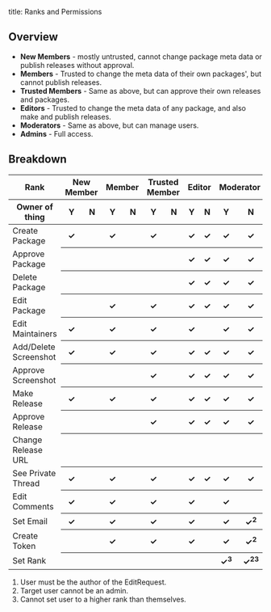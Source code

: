 title: Ranks and Permissions

## Overview

* **New Members** - mostly untrusted, cannot change package meta data or publish releases without approval.
* **Members** - Trusted to change the meta data of their own packages', but cannot publish releases.
* **Trusted Members** - Same as above, but can approve their own releases and packages.
* **Editors** - Trusted to change the meta data of any package, and also make and publish releases.
* **Moderators** - Same as above, but can manage users.
* **Admins** - Full access.

## Breakdown

<table class="table">
	<thead>
		<tr>
			<th>Rank</th>
			<th colspan=2>New Member</th>
			<th colspan=2>Member</th>
			<th colspan=2>Trusted Member</th>
			<th colspan=2>Editor</th>
			<th colspan=2>Moderator</th>
			<th colspan=2>Admin</th>
		</tr>
		<tr>
			<th>Owner of thing</th>
			<th>Y</th>
			<th>N</th>
			<th>Y</th>
			<th>N</th>
			<th>Y</th>
			<th>N</th>
			<th>Y</th>
			<th>N</th>
			<th>Y</th>
			<th>N</th>
			<th>Y</th>
			<th>N</th>
		</tr>
	</thead>
	<tbody>
		<tr>
			<td>Create Package</td>
			<th>✓</th> <!-- new -->
			<th></th>
			<th>✓</th> <!-- member -->
			<th></th>
			<th>✓</th> <!-- trusted member -->
			<th></th>
			<th>✓</th> <!-- editor -->
			<th>✓</th>
			<th>✓</th> <!-- moderator -->
			<th>✓</th>
			<th>✓</th> <!-- admin -->
			<th>✓</th>
		</tr>
		<tr>
			<td>Approve Package</td>
			<th></th> <!-- new -->
			<th></th>
			<th></th> <!-- member -->
			<th></th>
			<th></th> <!-- trusted member -->
			<th></th>
			<th>✓</th> <!-- editor -->
			<th>✓</th>
			<th>✓</th> <!-- moderator -->
			<th>✓</th>
			<th>✓</th> <!-- admin -->
			<th>✓</th>
		</tr>
		<tr>
			<td>Delete Package</td>
			<th></th> <!-- new -->
			<th></th>
			<th></th> <!-- member -->
			<th></th>
			<th></th> <!-- trusted member -->
			<th></th>
			<th>✓</th> <!-- editor -->
			<th>✓</th>
			<th>✓</th> <!-- moderator -->
			<th>✓</th>
			<th>✓</th> <!-- admin -->
			<th>✓</th>
		</tr>
		<tr>
			<td>Edit Package</td>
			<th></th> <!-- new -->
			<th></th>
			<th>✓</th> <!-- member -->
			<th></th>
			<th>✓</th> <!-- trusted member -->
			<th></th>
			<th>✓</th> <!-- editor -->
			<th>✓</th>
			<th>✓</th> <!-- moderator -->
			<th>✓</th>
			<th>✓</th> <!-- admin -->
			<th>✓</th>
		</tr>
		<tr>
			<td>Edit Maintainers</td>
			<th>✓</th> <!-- new -->
			<th></th>
			<th>✓</th> <!-- member -->
			<th></th>
			<th>✓</th> <!-- trusted member -->
			<th></th>
			<th>✓</th> <!-- editor -->
			<th></th>
			<th>✓</th> <!-- moderator -->
			<th>✓</th>
			<th>✓</th> <!-- admin -->
			<th>✓</th>
		</tr>
		<tr>
			<td>Add/Delete Screenshot</td>
			<th>✓</th> <!-- new -->
			<th></th>
			<th>✓</th> <!-- member -->
			<th></th>
			<th>✓</th> <!-- trusted member -->
			<th></th>
			<th>✓</th> <!-- editor -->
			<th>✓</th>
			<th>✓</th> <!-- moderator -->
			<th>✓</th>
			<th>✓</th> <!-- admin -->
			<th>✓</th>
		</tr>
		<tr>
			<td>Approve Screenshot</td>
			<th></th> <!-- new -->
			<th></th>
			<th></th> <!-- member -->
			<th></th>
			<th>✓</th> <!-- trusted member -->
			<th></th>
			<th>✓</th> <!-- editor -->
			<th>✓</th>
			<th>✓</th> <!-- moderator -->
			<th>✓</th>
			<th>✓</th> <!-- admin -->
			<th>✓</th>
		</tr>
		<tr>
			<td>Make Release</td>
			<th>✓</th> <!-- new -->
			<th></th>
			<th>✓</th> <!-- member -->
			<th></th>
			<th>✓</th> <!-- trusted member -->
			<th></th>
			<th>✓</th> <!-- editor -->
			<th>✓</th>
			<th>✓</th> <!-- moderator -->
			<th>✓</th>
			<th>✓</th> <!-- admin -->
			<th>✓</th>
		</tr>
		<tr>
			<td>Approve Release</td>
			<th></th> <!-- new -->
			<th></th>
			<th></th> <!-- member -->
			<th></th>
			<th>✓</th> <!-- trusted member -->
			<th></th>
			<th>✓</th> <!-- editor -->
			<th>✓</th>
			<th>✓</th> <!-- moderator -->
			<th>✓</th>
			<th>✓</th> <!-- admin -->
			<th>✓</th>
		</tr>
		<tr>
			<td>Change Release URL</td>
			<th></th> <!-- new -->
			<th></th>
			<th></th> <!-- member -->
			<th></th>
			<th></th> <!-- trusted member -->
			<th></th>
			<th></th> <!-- editor -->
			<th></th>
			<th></th> <!-- moderator -->
			<th></th>
			<th>✓</th> <!-- admin -->
			<th>✓</th>
		</tr>
		<tr>
			<td>See Private Thread</td>
			<th>✓</th> <!-- new -->
			<th></th>
			<th>✓</th> <!-- member -->
			<th></th>
			<th>✓</th> <!-- trusted member -->
			<th></th>
			<th>✓</th> <!-- editor -->
			<th>✓</th>
			<th>✓</th> <!-- moderator -->
			<th>✓</th>
			<th>✓</th> <!-- admin -->
			<th>✓</th>
		</tr>
		<tr>
			<td>Edit Comments</td>
			<th>✓</th> <!-- new -->
			<th></th>
			<th>✓</th> <!-- member -->
			<th></th>
			<th>✓</th> <!-- trusted member -->
			<th></th>
			<th>✓</th> <!-- editor -->
			<th></th>
			<th>✓</th> <!-- moderator -->
			<th></th>
			<th>✓</th> <!-- admin -->
			<th>✓</th>
		</tr>
		<tr>
			<td>Set Email</td>
			<th>✓</th> <!-- new -->
			<th></th>
			<th>✓</th> <!-- member -->
			<th></th>
			<th>✓</th> <!-- trusted member -->
			<th></th>
			<th>✓</th> <!-- editor -->
			<th></th>
			<th>✓</th> <!-- moderator -->
			<th>✓<sup>2</sup></th>
			<th>✓</th> <!-- admin -->
			<th>✓</th>
		</tr>
		<tr>
			<td>Create Token</td>
			<th></th> <!-- new -->
			<th></th>
			<th>✓</th> <!-- member -->
			<th></th>
			<th>✓</th> <!-- trusted member -->
			<th></th>
			<th>✓</th> <!-- editor -->
			<th></th>
			<th>✓</th> <!-- moderator -->
			<th>✓<sup>2</sup></th>
			<th>✓</th> <!-- admin -->
			<th>✓</th>
		</tr>
		<tr>
			<td>Set Rank</td>
			<th></th> <!-- new -->
			<th></th>
			<th></th> <!-- member -->
			<th></th>
			<th></th> <!-- trusted member -->
			<th></th>
			<th></th> <!-- editor -->
			<th></th>
			<th>✓<sup>3</sup></th> <!-- moderator -->
			<th>✓<sup>2</sup><sup>3</sup></th>
			<th>✓</th> <!-- admin -->
			<th>✓</th>
		</tr>
	</tbody>
</table>


1. User must be the author of the EditRequest.
2. Target user cannot be an admin.
3. Cannot set user to a higher rank than themselves.
